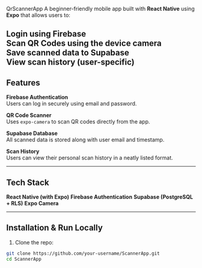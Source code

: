 QrScannerApp
A beginner-friendly mobile app built with **React Native** using **Expo** that allows users to:

Login using Firebase  
Scan QR Codes using the device camera  
Save scanned data to **Supabase**  
View scan history (user-specific)
---

## Features
**Firebase Authentication**  
Users can log in securely using email and password.

**QR Code Scanner**  
Uses `expo-camera` to scan QR codes directly from the app.

**Supabase Database**  
All scanned data is stored along with user email and timestamp.

**Scan History**  
Users can view their personal scan history in a neatly listed format.

---

## Tech Stack

**React Native (with Expo)**
**Firebase Authentication**
**Supabase (PostgreSQL + RLS)**
**Expo Camera**

---

## Installation & Run Locally

1. Clone the repo:

```bash
git clone https://github.com/your-username/ScannerApp.git
cd ScannerApp
